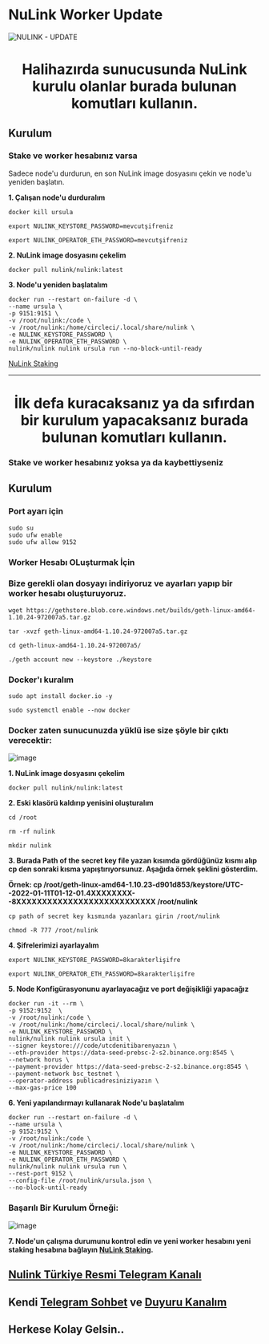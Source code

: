 # NuLink Worker Update

![NULINK - UPDATE](https://user-images.githubusercontent.com/107190154/193439759-3910565f-e794-48a8-9408-36ceab53d9db.gif)

 <h1 align="center">Halihazırda sunucusunda NuLink kurulu olanlar burada bulunan komutları kullanın. </h1>

## Kurulum

### Stake ve worker hesabınız varsa

Sadece node'u durdurun, en son NuLink image dosyasını çekin ve node'u yeniden başlatın.

**1. Çalışan node'u durduralım**
```
docker kill ursula
```
```
export NULINK_KEYSTORE_PASSWORD=mevcutşifreniz

export NULINK_OPERATOR_ETH_PASSWORD=mevcutşifreniz
```

**2. NuLink image dosyasını çekelim**
```
docker pull nulink/nulink:latest
```

**3.  Node'u yeniden başlatalım**
```
docker run --restart on-failure -d \
--name ursula \
-p 9151:9151 \
-v /root/nulink:/code \
-v /root/nulink:/home/circleci/.local/share/nulink \
-e NULINK_KEYSTORE_PASSWORD \
-e NULINK_OPERATOR_ETH_PASSWORD \
nulink/nulink nulink ursula run --no-block-until-ready
```

[NuLink Staking](https://test-staking.nulink.org/)

-------------------------------------------------------------------------------------------------------------------------------------------------------------------------------------------------------------------------------------------------------------------------------------------------------------------------------------------------------

 <h1 align="center">İlk defa kuracaksanız ya da sıfırdan bir kurulum yapacaksanız burada bulunan komutları kullanın. </h1>

### Stake ve worker hesabınız yoksa ya da kaybettiyseniz

## Kurulum

### Port ayarı için
 ```
 sudo su
 sudo ufw enable
 sudo ufw allow 9152
 ```

### Worker Hesabı OLuşturmak İçin

### Bize gerekli olan dosyayı indiriyoruz ve ayarları yapıp bir worker hesabı oluşturuyoruz.
```
wget https://gethstore.blob.core.windows.net/builds/geth-linux-amd64-1.10.24-972007a5.tar.gz

tar -xvzf geth-linux-amd64-1.10.24-972007a5.tar.gz

cd geth-linux-amd64-1.10.24-972007a5/

./geth account new --keystore ./keystore
```

### Docker'ı kuralım
```
sudo apt install docker.io -y
```
```
sudo systemctl enable --now docker
```

### Docker zaten sunucunuzda yüklü ise size şöyle bir çıktı verecektir:

![image](https://user-images.githubusercontent.com/107190154/195498531-9463f14e-c8b2-415f-adf9-17c0b22283c2.png)

**1. NuLink image dosyasını çekelim**
```
docker pull nulink/nulink:latest
```

**2. Eski klasörü kaldırıp yenisini oluşturalım**
```
cd /root
```
```
rm -rf nulink
```
```
mkdir nulink
```

**3.  Burada Path of the secret key file yazan kısımda gördüğünüz kısmı alıp cp den sonraki kısma yapıştırıyorsunuz. Aşağıda örnek şeklini gösterdim.**

**Örnek: cp /root/geth-linux-amd64-1.10.23-d901d853/keystore/UTC--2022-01-11T01-12-01.4XXXXXXXX--8XXXXXXXXXXXXXXXXXXXXXXXXXXX /root/nulink**

```
cp path of secret key kısmında yazanları girin /root/nulink
```
```
chmod -R 777 /root/nulink
```

**4. Şifrelerimizi ayarlayalım**
```
export NULINK_KEYSTORE_PASSWORD=8karakterlişifre

export NULINK_OPERATOR_ETH_PASSWORD=8karakterlişifre
```

**5. Node Konfigürasyonunu ayarlayacağız ve port değişikliği yapacağız** 
```
docker run -it --rm \
-p 9152:9152  \
-v /root/nulink:/code \
-v /root/nulink:/home/circleci/.local/share/nulink \
-e NULINK_KEYSTORE_PASSWORD \
nulink/nulink nulink ursula init \
--signer keystore:///code/utcdenitibarenyazın \
--eth-provider https://data-seed-prebsc-2-s2.binance.org:8545 \
--network horus \
--payment-provider https://data-seed-prebsc-2-s2.binance.org:8545 \
--payment-network bsc_testnet \
--operator-address publicadresiniziyazın \
--max-gas-price 100
```

**6. Yeni yapılandırmayı kullanarak Node'u başlatalım**

```
docker run --restart on-failure -d \
--name ursula \
-p 9152:9152 \
-v /root/nulink:/code \
-v /root/nulink:/home/circleci/.local/share/nulink \
-e NULINK_KEYSTORE_PASSWORD \
-e NULINK_OPERATOR_ETH_PASSWORD \
nulink/nulink nulink ursula run \
--rest-port 9152 \
--config-file /root/nulink/ursula.json \
--no-block-until-ready
```

### Başarılı Bir Kurulum Örneği:

![image](https://user-images.githubusercontent.com/107190154/193912627-c68faa7e-6455-4caa-8e6e-1d17720bc79e.png)

**7.  Node'un çalışma durumunu kontrol edin ve yeni worker hesabını yeni staking hesabına bağlayın [NuLink Staking](https://test-staking.nulink.org/).**

## [Nulink Türkiye Resmi Telegram Kanalı](https://t.me/NuLink_Turkey)
## Kendi [Telegram Sohbet](https://t.me/NotitiaGroup) ve [Duyuru Kanalım](https://t.me/NotitiaGroup)
## Herkese Kolay Gelsin..

